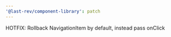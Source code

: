 ```yaml
---
'@last-rev/component-library': patch
---
```


HOTFIX: Rollback NavigationItem by default, instead pass onClick
